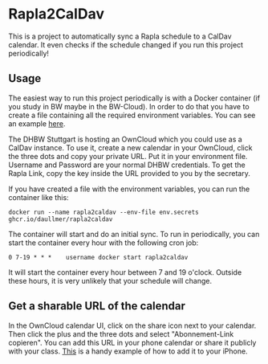 # Rapla2CalDav
This is a project to automatically sync a Rapla schedule to a CalDav calendar.
It even checks if the schedule changed if you run this project periodically!

## Usage
The easiest way to run this project periodically is with a Docker container (if you study in BW maybe in the BW-Cloud).
In order to do that you have to create a file containing all the required environment variables. You can see an example [here](env.EXAMPLE).

The DHBW Stuttgart is hosting an OwnCloud which you could use as a CalDav instance. To use it, create a new calendar in your OwnCloud, click the three dots and copy your private URL. Put it in your environment file. Username and Password are your normal DHBW credentials.
To get the Rapla Link, copy the key inside the URL provided to you by the secretary.

If you have created a file with the environment variables, you can run the container like this:

```docker run --name rapla2caldav --env-file env.secrets ghcr.io/daullmer/rapla2caldav```

The container will start and do an initial sync. To run in periodically, you can start the container every hour with the following cron job:

```0 7-19 * * *    username docker start rapla2caldav```

It will start the container every hour between 7 and 19 o'clock. Outside these hours, it is very unlikely that your schedule will change.

## Get a sharable URL of the calendar
In the OwnCloud calendar UI, click on the share icon next to your calendar. Then click the plus and the three dots and select "Abonnement-Link copieren". You can add this URL in your phone calendar or share it publicly with your class.
[This](https://www.techrepublic.com/article/how-to-subscribe-to-and-manage-public-calendars-in-ios-15/) is a handy example of how to add it to your iPhone.